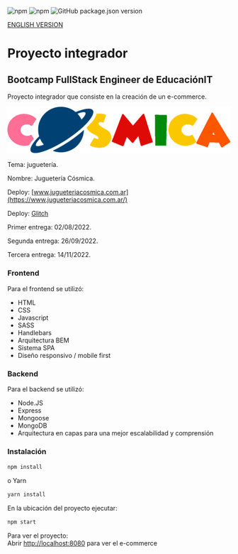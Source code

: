 ![npm](https://img.shields.io/npm/v/npm?color=green)  ![npm](https://img.shields.io/npm/v/express?label=express&logo=Express)  ![GitHub package.json version](https://img.shields.io/github/package-json/v/migmm/e-commerce)

[ENGLISH VERSION](https://github.com/migmm/e-commerce/blob/main/README.md)

# Proyecto integrador
## Bootcamp FullStack Engineer de __EducaciónIT__ 
Proyecto integrador que consiste en la creación de un e-commerce.


 <img src="https://github.com/migmm/e-commerce/blob/main/public/img/logocolor.png" alt="Logo"/>
 
 
Tema: juguetería.

Nombre: Juguetería Cósmica.

Deploy: [www.jugueteriacosmica.com.ar](https://www.jugueteriacosmica.com.ar/)

Deploy: [Glitch](https://massive-iridescent-iron.glitch.me/)

Primer entrega: 02/08/2022.

Segunda entrega: 26/09/2022.

Tercera entrega: 14/11/2022.

### Frontend

Para el frontend se utilizó:

- HTML
- CSS
- Javascript
- SASS
- Handlebars
- Arquitectura BEM
- Sistema SPA
- Diseño responsivo / mobile first


### Backend

Para el backend se utilizó:

- Node.JS
- Express
- Mongoose
- MongoDB
- Arquitectura en capas para una mejor escalabilidad y comprensión


### Instalación
```bash
npm install
```
o Yarn
```bash
yarn install 
```

 En la ubicación del proyecto ejecutar:

```bash
npm start
```

Para ver el proyecto:<br />
Abrir [http://localhost:8080](http://localhost:8080) para ver el e-commerce
